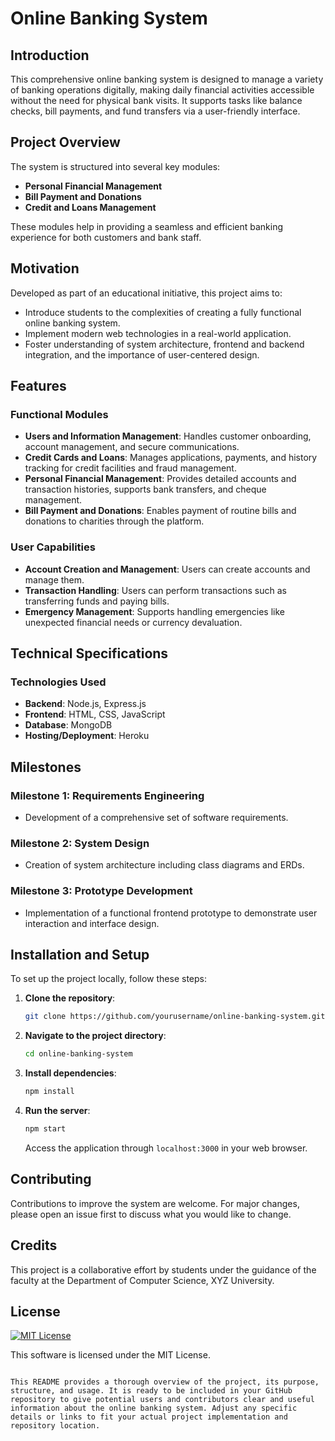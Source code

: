 # Online Banking System

## Introduction
This comprehensive online banking system is designed to manage a variety of banking operations digitally, making daily financial activities accessible without the need for physical bank visits. It supports tasks like balance checks, bill payments, and fund transfers via a user-friendly interface.

## Project Overview
The system is structured into several key modules:
- **Personal Financial Management**
- **Bill Payment and Donations**
- **Credit and Loans Management**

These modules help in providing a seamless and efficient banking experience for both customers and bank staff.

## Motivation
Developed as part of an educational initiative, this project aims to:
- Introduce students to the complexities of creating a fully functional online banking system.
- Implement modern web technologies in a real-world application.
- Foster understanding of system architecture, frontend and backend integration, and the importance of user-centered design.

## Features

### Functional Modules
- **Users and Information Management**: Handles customer onboarding, account management, and secure communications.
- **Credit Cards and Loans**: Manages applications, payments, and history tracking for credit facilities and fraud management.
- **Personal Financial Management**: Provides detailed accounts and transaction histories, supports bank transfers, and cheque management.
- **Bill Payment and Donations**: Enables payment of routine bills and donations to charities through the platform.

### User Capabilities
- **Account Creation and Management**: Users can create accounts and manage them.
- **Transaction Handling**: Users can perform transactions such as transferring funds and paying bills.
- **Emergency Management**: Supports handling emergencies like unexpected financial needs or currency devaluation.

## Technical Specifications

### Technologies Used
- **Backend**: Node.js, Express.js
- **Frontend**: HTML, CSS, JavaScript
- **Database**: MongoDB
- **Hosting/Deployment**: Heroku

## Milestones

### Milestone 1: Requirements Engineering
- Development of a comprehensive set of software requirements.

### Milestone 2: System Design
- Creation of system architecture including class diagrams and ERDs.

### Milestone 3: Prototype Development
- Implementation of a functional frontend prototype to demonstrate user interaction and interface design.

## Installation and Setup
To set up the project locally, follow these steps:

1. **Clone the repository**:
   ```bash
   git clone https://github.com/yourusername/online-banking-system.git
   ```
2. **Navigate to the project directory**:
   ```bash
   cd online-banking-system
   ```
3. **Install dependencies**:
   ```bash
   npm install
   ```
4. **Run the server**:
   ```bash
   npm start
   ```
   Access the application through `localhost:3000` in your web browser.

## Contributing
Contributions to improve the system are welcome. For major changes, please open an issue first to discuss what you would like to change.

## Credits
This project is a collaborative effort by students under the guidance of the faculty at the Department of Computer Science, XYZ University.

## License
[![MIT License](https://img.shields.io/badge/license-MIT-blue.svg)](https://opensource.org/licenses/MIT)

This software is licensed under the MIT License.
```

This README provides a thorough overview of the project, its purpose, structure, and usage. It is ready to be included in your GitHub repository to give potential users and contributors clear and useful information about the online banking system. Adjust any specific details or links to fit your actual project implementation and repository location.
